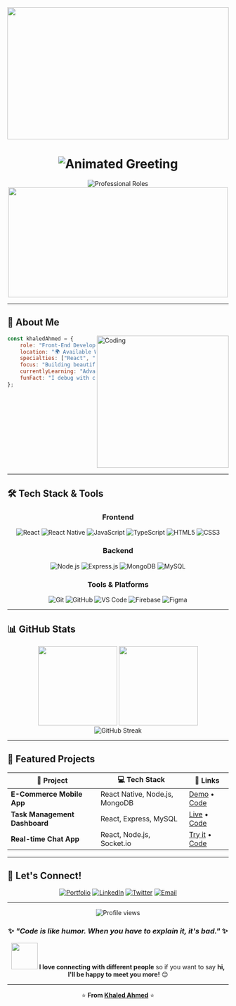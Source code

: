 <div align="center">
  <!-- Background Header with Overlay -->
  <img width="100%" height="300" src="https://capsule-render.vercel.app/api?type=waving&color=0:FF6B6B,25:4ECDC4,50:45B7D1,75:96CEB4,100:FFEAA7&height=300&section=header&text=Khaled%20Ahmed&fontSize=50&fontColor=ffffff&animation=twinkling&fontAlignY=35&desc=Full-Stack%20Developer%20%7C%20Software%20Engineer&descAlignY=55&descSize=20"/>
  <!-- Animated Greeting with Wave -->
  <h1>
    <img src="https://readme-typing-svg.herokuapp.com?font=Fira+Code&size=35&duration=2000&pause=500&color=2E86AB&center=true&vCenter=true&width=600&height=80&lines=👋+Hi+there%2C+I'm+Khaled+Ahmed!;🚀+Welcome+to+my+GitHub!;💻+Let's+build+amazing+things!" alt="Animated Greeting" />
  </h1>
  <!-- Professional Roles Animation -->
  <div>
    <img src="https://readme-typing-svg.herokuapp.com?font=Orbitron&size=28&duration=3000&pause=1000&color=F72585&center=true&vCenter=true&multiline=true&width=700&height=120&lines=⚛️+React+%26+React+Native+Expert;🌟+Front-End+Developer;🔧+Software+Engineer;🚀+Full-Stack+%26+Mobile+Developer;💡+Problem+Solver+%26+Innovator" alt="Professional Roles" />
  </div>
  <!-- Coding Animation with Glow Effect -->
  <img src="https://media.giphy.com/media/qgQUggAC3Pfv687qPC/giphy.gif" width="500" height="250"/>
</div>
<!-- Decorative Line -->
 
---

## 🚀 About Me

<img align="right" alt="Coding" width="300" src="https://cdn.dribbble.com/users/1162077/screenshots/3848914/programmer.gif"/>

```javascript
const khaledAhmed = {
    role: "Front-End Developer & Software Engineer",
    location: "🌍 Available Worldwide",
    specialties: ["React", "React Native", "Node.js"],
    focus: "Building beautiful, responsive web & mobile apps",
    currentlyLearning: "Advanced React Patterns & System Design",
    funFact: "I debug with console.log and I'm not ashamed! 🐛"
};
```

<br clear="right"/>

---

## 🛠️ Tech Stack & Tools

<div align="center">

### **Frontend**
![React](https://img.shields.io/badge/React-20232A?style=for-the-badge&logo=react&logoColor=61DAFB)
![React Native](https://img.shields.io/badge/React_Native-20232A?style=for-the-badge&logo=react&logoColor=61DAFB)
![JavaScript](https://img.shields.io/badge/JavaScript-323330?style=for-the-badge&logo=javascript&logoColor=F7DF1E)
![TypeScript](https://img.shields.io/badge/TypeScript-007ACC?style=for-the-badge&logo=typescript&logoColor=white)
![HTML5](https://img.shields.io/badge/HTML5-E34F26?style=for-the-badge&logo=html5&logoColor=white)
![CSS3](https://img.shields.io/badge/CSS3-1572B6?style=for-the-badge&logo=css3&logoColor=white)

### **Backend**
![Node.js](https://img.shields.io/badge/Node.js-43853D?style=for-the-badge&logo=node.js&logoColor=white)
![Express.js](https://img.shields.io/badge/Express.js-404D59?style=for-the-badge&logo=express)
![MongoDB](https://img.shields.io/badge/MongoDB-4EA94B?style=for-the-badge&logo=mongodb&logoColor=white)
![MySQL](https://img.shields.io/badge/MySQL-005C84?style=for-the-badge&logo=mysql&logoColor=white)

### **Tools & Platforms**
![Git](https://img.shields.io/badge/Git-F05032?style=for-the-badge&logo=git&logoColor=white)
![GitHub](https://img.shields.io/badge/GitHub-100000?style=for-the-badge&logo=github&logoColor=white)
![VS Code](https://img.shields.io/badge/VS_Code-0078D4?style=for-the-badge&logo=visual%20studio%20code&logoColor=white)
![Firebase](https://img.shields.io/badge/Firebase-039BE5?style=for-the-badge&logo=Firebase&logoColor=white)
![Figma](https://img.shields.io/badge/Figma-F24E1E?style=for-the-badge&logo=figma&logoColor=white)

</div>

---

## 📊 GitHub Stats

<div align="center">
  <img height="180em" src="https://github-readme-stats.vercel.app/api?username=khaledahmed&show_icons=true&theme=tokyonight&include_all_commits=true&count_private=true"/>
  <img height="180em" src="https://github-readme-stats.vercel.app/api/top-langs/?username=khaledahmed&layout=compact&langs_count=7&theme=tokyonight"/>
</div>

<div align="center">
  <img src="https://github-readme-streak-stats.herokuapp.com/?user=khaledahmed&theme=tokyonight" alt="GitHub Streak" />
</div>

---

## 🎯 Featured Projects

<div align="center">

| 🌟 **Project** | 💻 **Tech Stack** | 🔗 **Links** |
|---|---|---|
| **E-Commerce Mobile App** | React Native, Node.js, MongoDB | [Demo](https://example.com) • [Code](https://github.com/khaledahmed/ecommerce-app) |
| **Task Management Dashboard** | React, Express, MySQL | [Live](https://example.com) • [Code](https://github.com/khaledahmed/task-manager) |
| **Real-time Chat App** | React, Node.js, Socket.io | [Try it](https://example.com) • [Code](https://github.com/khaledahmed/chat-app) |

</div>

---

## 🤝 Let's Connect!

<div align="center">

[![Portfolio](https://img.shields.io/badge/Portfolio-FF5722?style=for-the-badge&logo=todoist&logoColor=white)](https://khaledahmed.dev)
[![LinkedIn](https://img.shields.io/badge/LinkedIn-0077B5?style=for-the-badge&logo=linkedin&logoColor=white)](https://linkedin.com/in/khaled-ahmed-dev)
[![Twitter](https://img.shields.io/badge/Twitter-1DA1F2?style=for-the-badge&logo=twitter&logoColor=white)](https://twitter.com/khaledahmed_dev)
[![Email](https://img.shields.io/badge/Email-D14836?style=for-the-badge&logo=gmail&logoColor=white)](mailto:khaled.ahmed.dev@gmail.com)

</div>

---

<div align="center">
  <img src="https://komarev.com/ghpvc/?username=khaledahmed&color=blueviolet&style=flat-square&label=Profile+Views" alt="Profile views" />
  
  ### ✨ *"Code is like humor. When you have to explain it, it's bad."* ✨
  
  <img src="https://media.giphy.com/media/LnQjpWaON8nhr21vNW/giphy.gif" width="60"> <b>I love connecting with different people</b> so if you want to say <b>hi, I'll be happy to meet you more!</b> 😊
</div>

---

<div align="center">
  
  ⭐️ **From [Khaled Ahmed](https://github.com/khaledahmed)** ⭐️
  
</div>
